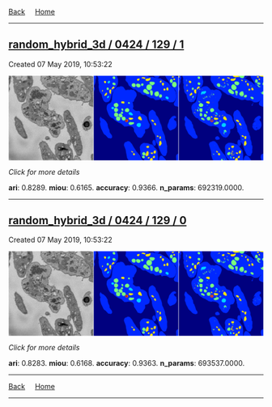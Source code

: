 
[Back](..)&nbsp;&nbsp;&nbsp;&nbsp;&nbsp;[Home](https://leapmanlab.github.io/snapshots)

---

<div class="summary"><a href="1"><h2>random_hybrid_3d / 0424 / 129 / 1</h2></a><p>Created 07 May 2019, 10:53:22
</p><a href="1"><img src="1/media/summary.png" align="center"></a><p>
<i>Click for more details</i>
</p></div>

**ari**: 0.8289. **miou**: 0.6165. **accuracy**: 0.9366. **n_params**: 692319.0000. 

---

<div class="summary"><a href="0"><h2>random_hybrid_3d / 0424 / 129 / 0</h2></a><p>Created 07 May 2019, 10:53:22
</p><a href="0"><img src="0/media/summary.png" align="center"></a><p>
<i>Click for more details</i>
</p></div>

**ari**: 0.8283. **miou**: 0.6168. **accuracy**: 0.9363. **n_params**: 693537.0000. 

---

[Back](..)&nbsp;&nbsp;&nbsp;&nbsp;&nbsp;[Home](https://leapmanlab.github.io/snapshots)

---